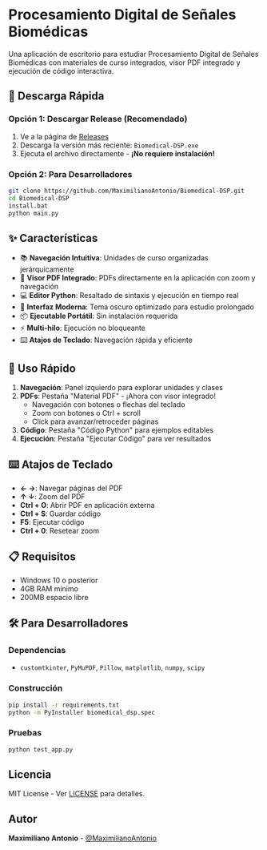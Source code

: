 # Procesamiento Digital de Señales Biomédicas

Una aplicación de escritorio para estudiar Procesamiento Digital de Señales Biomédicas con materiales de curso integrados, visor PDF integrado y ejecución de código interactiva.

## 🚀 Descarga Rápida

### Opción 1: Descargar Release (Recomendado)
1. Ve a la página de [Releases](https://github.com/MaximilianoAntonio/Biomedical-DSP/releases)
2. Descarga la versión más reciente: `Biomedical-DSP.exe`
3. Ejecuta el archivo directamente - **¡No requiere instalación!**

### Opción 2: Para Desarrolladores
```bash
git clone https://github.com/MaximilianoAntonio/Biomedical-DSP.git
cd Biomedical-DSP
install.bat
python main.py
```

## ✨ Características 

- 📚 **Navegación Intuitiva**: Unidades de curso organizadas jerárquicamente
- 📄 **Visor PDF Integrado**: PDFs directamente en la aplicación con zoom y navegación
- 💻 **Editor Python**: Resaltado de sintaxis y ejecución en tiempo real
- 🎨 **Interfaz Moderna**: Tema oscuro optimizado para estudio prolongado
- 📦 **Ejecutable Portátil**: Sin instalación requerida
- ⚡ **Multi-hilo**: Ejecución no bloqueante
- ⌨️ **Atajos de Teclado**: Navegación rápida y eficiente

## 🎯 Uso Rápido

1. **Navegación**: Panel izquierdo para explorar unidades y clases
2. **PDFs**: Pestaña "Material PDF" - ¡Ahora con visor integrado!
   - Navegación con botones o flechas del teclado
   - Zoom con botones o Ctrl + scroll
   - Click para avanzar/retroceder páginas
3. **Código**: Pestaña "Código Python" para ejemplos editables
4. **Ejecución**: Pestaña "Ejecutar Código" para ver resultados

## ⌨️ Atajos de Teclado

- **← →**: Navegar páginas del PDF
- **↑ ↓**: Zoom del PDF
- **Ctrl + O**: Abrir PDF en aplicación externa
- **Ctrl + S**: Guardar código
- **F5**: Ejecutar código
- **Ctrl + 0**: Resetear zoom

## 📋 Requisitos

- Windows 10 o posterior
- 4GB RAM mínimo
- 200MB espacio libre

## 🛠️ Para Desarrolladores

### Dependencias
- `customtkinter`, `PyMuPDF`, `Pillow`, `matplotlib`, `numpy`, `scipy`

### Construcción
```bash
pip install -r requirements.txt
python -m PyInstaller biomedical_dsp.spec
```

### Pruebas
```bash
python test_app.py
```

## Licencia

MIT License - Ver [LICENSE](LICENSE) para detalles.

## Autor

**Maximiliano Antonio** - [@MaximilianoAntonio](https://github.com/MaximilianoAntonio)
